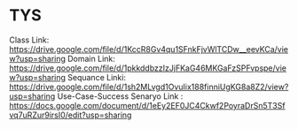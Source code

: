 # TYS
Class Link: https://drive.google.com/file/d/1KccR8Gv4qu1SFnkFjvWlTCDw__eevKCa/view?usp=sharing
Domain Link: https://drive.google.com/file/d/1pkkddbzzIzJjFKaG46MKGaFzSPFvpspe/view?usp=sharing
Sequance Linki: https://drive.google.com/file/d/1sh2MLvgd1OvuIix188finniUgKG8a8Z2/view?usp=sharing
Use-Case-Success Senaryo Link : https://docs.google.com/document/d/1eEy2EF0JC4Ckwf2PoyraDrSn5T3Sfvq7uRZur9irsI0/edit?usp=sharing 

